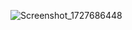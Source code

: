 ![Screenshot_1727686448](https://github.com/user-attachments/assets/95edd1f2-652b-4c7e-a0ab-5a2fd22748f4)
